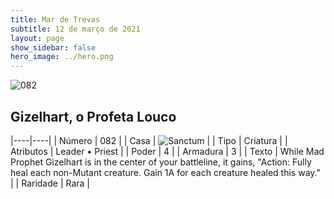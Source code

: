 ```yaml
---
title: Mar de Trevas
subtitle: 12 de março de 2021
layout: page
show_sidebar: false
hero_image: ../hero.png
---
```


![082](https://cdn.keyforgegame.com/media/card_front/pt/496_082_9MGV6X5QR6CM_pt.png)

## Gizelhart, o Profeta Louco

|----|----|
| Número | 082 |
| Casa | ![Sanctum](https://archonarcana.com/images/thumb/c/c7/Sanctum.png/22px-Sanctum.png "Santuário") |
| Tipo | Criatura |
| Atributos | Leader • Priest |
| Poder | 4 |
| Armadura | 3 |
| Texto | While Mad Prophet Gizelhart is in the center of your battleline, it gains, "Action: Fully heal each non-Mutant creature. Gain 1A for each creature healed this way." |
| Raridade | Rara |
